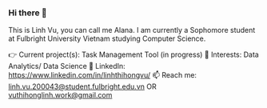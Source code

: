### Hi there 👋
This is Linh Vu, you can call me Alana. I am currently a Sophomore student at Fulbright University Vietnam studying Computer Science.

👉 Current project(s): Task Management Tool (in progress)
🌱 Interests: Data Analytics/ Data Science
💬 LinkedIn: https://www.linkedin.com/in/linhthihongvu/
📫 Reach me: linh.vu.200043@student.fulbright.edu.vn OR vuthihonglinh.work@gmail.com
